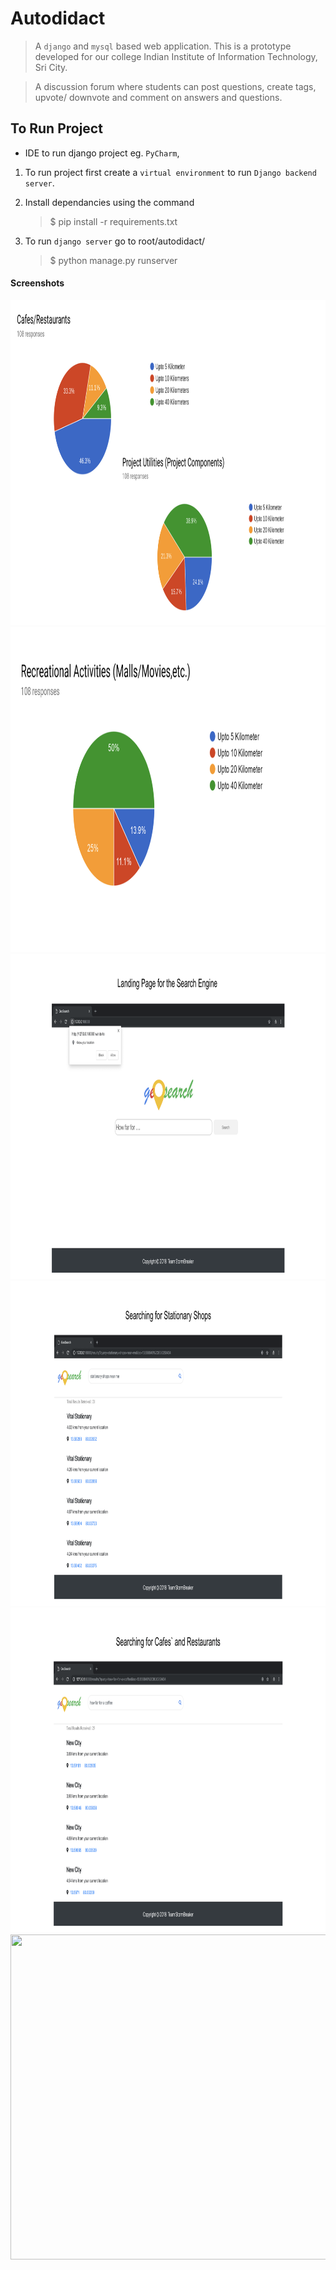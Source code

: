 # Autodidact

> A `django` and `mysql` based web application. This is a prototype developed for our college Indian Institute of Information Technology, Sri City.

> A discussion forum where students can post questions, create tags, upvote/ downvote and comment on answers and questions.

## To Run Project

- IDE to run django project eg. `PyCharm`,

1. To run project first create a `virtual environment` to run `Django backend server`.
2. Install dependancies using the command

   > \$ pip install -r requirements.txt

3. To run `django server` go to root/autodidact/

   > \$ python manage.py runserver

#### Screenshots

<img src="https://github.com/udayrajsawhney/GeoSearch-Search-Engine/blob/master/screenshots/1.png" width="960" height="520"/> <img src="https://github.com/udayrajsawhney/GeoSearch-Search-Engine/blob/master/screenshots/2.png" width="960" height="520"/> <img src="https://github.com/udayrajsawhney/GeoSearch-Search-Engine/blob/master/screenshots/3.png" width="960" height="520"/> <img src="https://github.com/udayrajsawhney/GeoSearch-Search-Engine/blob/master/screenshots/4.png" width="960" height="520"/> <img src="https://github.com/udayrajsawhney/GeoSearch-Search-Engine/blob/master/screenshots/5.png" width="960" height="520"/> <img src="https://github.com/udayrajsawhney/GeoSearch-Search-Engine/blob/master/screenshots/6.png" width="960" height="520"/>
